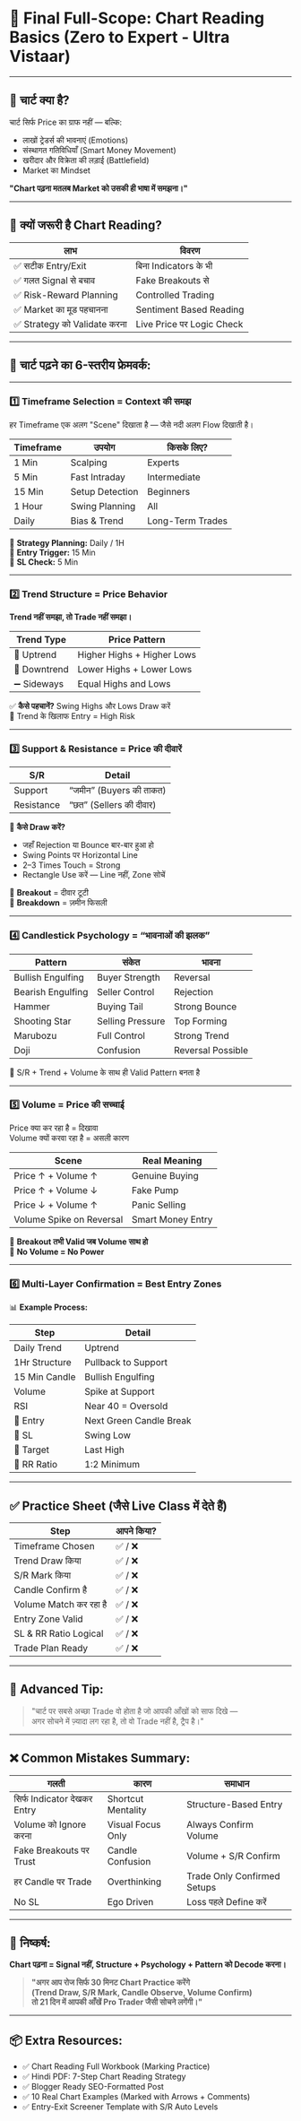 # 📌 Final Full-Scope: Chart Reading Basics (Zero to Expert - Ultra Vistaar)

---

## 🧭 चार्ट क्या है?

चार्ट सिर्फ Price का ग्राफ नहीं — बल्कि:

- लाखों ट्रेडर्स की भावनाएं (Emotions)  
- संस्थागत गतिविधियाँ (Smart Money Movement)  
- खरीदार और विक्रेता की लड़ाई (Battlefield)  
- Market का Mindset  

**"Chart पढ़ना मतलब Market को उसकी ही भाषा में समझना।"**

---

## 🔶 क्यों जरूरी है Chart Reading?

| लाभ | विवरण |
|------|--------|
| ✅ सटीक Entry/Exit | बिना Indicators के भी |
| ✅ गलत Signal से बचाव | Fake Breakouts से |
| ✅ Risk-Reward Planning | Controlled Trading |
| ✅ Market का मूड पहचानना | Sentiment Based Reading |
| ✅ Strategy को Validate करना | Live Price पर Logic Check |

---

## 🔷 चार्ट पढ़ने का 6-स्तरीय फ्रेमवर्क:

---

### 1️⃣ Timeframe Selection = Context की समझ

हर Timeframe एक अलग "Scene" दिखाता है — जैसे नदी अलग Flow दिखाती है।

| Timeframe | उपयोग | किसके लिए? |
|-----------|-------|-------------|
| 1 Min     | Scalping | Experts |
| 5 Min     | Fast Intraday | Intermediate |
| 15 Min    | Setup Detection | Beginners |
| 1 Hour    | Swing Planning | All |
| Daily     | Bias & Trend | Long-Term Trades |

📌 **Strategy Planning:** Daily / 1H  
📌 **Entry Trigger:** 15 Min  
📌 **SL Check:** 5 Min  

---

### 2️⃣ Trend Structure = Price Behavior

**Trend नहीं समझा, तो Trade नहीं समझा।**

| Trend Type | Price Pattern |
|------------|---------------|
| 🔼 Uptrend  | Higher Highs + Higher Lows |
| 🔽 Downtrend| Lower Highs + Lower Lows |
| ➖ Sideways | Equal Highs and Lows |

✅ **कैसे पहचानें?** Swing Highs और Lows Draw करें  
📌 Trend के खिलाफ Entry = High Risk  

---

### 3️⃣ Support & Resistance = Price की दीवारें

| S/R | Detail |
|-----|--------|
| Support | “जमीन” (Buyers की ताकत) |
| Resistance | “छत” (Sellers की दीवार) |

🎯 **कैसे Draw करें?**

- जहाँ Rejection या Bounce बार-बार हुआ हो  
- Swing Points पर Horizontal Line  
- 2–3 Times Touch = Strong  
- Rectangle Use करें — Line नहीं, Zone सोचें  

📌 **Breakout** = दीवार टूटी  
📌 **Breakdown** = ज़मीन फिसली  

---

### 4️⃣ Candlestick Psychology = “भावनाओं की झलक”

| Pattern | संकेत | भावना |
|---------|--------|---------|
| Bullish Engulfing | Buyer Strength | Reversal |
| Bearish Engulfing | Seller Control | Rejection |
| Hammer | Buying Tail | Strong Bounce |
| Shooting Star | Selling Pressure | Top Forming |
| Marubozu | Full Control | Strong Trend |
| Doji | Confusion | Reversal Possible |

📌 S/R + Trend + Volume के साथ ही Valid Pattern बनता है

---

### 5️⃣ Volume = Price की सच्चाई

Price क्या कर रहा है = दिखावा  
Volume क्यों करवा रहा है = असली कारण

| Scene | Real Meaning |
|-------|--------------|
| Price ↑ + Volume ↑ | Genuine Buying |
| Price ↑ + Volume ↓ | Fake Pump |
| Price ↓ + Volume ↑ | Panic Selling |
| Volume Spike on Reversal | Smart Money Entry |

📌 **Breakout तभी Valid जब Volume साथ हो**  
📌 **No Volume = No Power**  

---

### 6️⃣ Multi-Layer Confirmation = Best Entry Zones

📊 **Example Process:**

| Step | Detail |
|------|--------|
| Daily Trend | Uptrend |
| 1Hr Structure | Pullback to Support |
| 15 Min Candle | Bullish Engulfing |
| Volume | Spike at Support |
| RSI | Near 40 = Oversold |
| 🎯 Entry | Next Green Candle Break |
| 🎯 SL | Swing Low |
| 🎯 Target | Last High |
| 🎯 RR Ratio | 1:2 Minimum |

---

## ✅ Practice Sheet (जैसे Live Class में देते हैं)

| Step | आपने किया? |
|------|-------------|
| Timeframe Chosen | ✅ / ❌ |
| Trend Draw किया | ✅ / ❌ |
| S/R Mark किया | ✅ / ❌ |
| Candle Confirm है | ✅ / ❌ |
| Volume Match कर रहा है | ✅ / ❌ |
| Entry Zone Valid | ✅ / ❌ |
| SL & RR Ratio Logical | ✅ / ❌ |
| Trade Plan Ready | ✅ / ❌ |

---

## 🧠 Advanced Tip:

> "चार्ट पर सबसे अच्छा Trade वो होता है जो आपकी आँखों को साफ दिखे —  
> अगर सोचने में ज़्यादा लग रहा है, तो वो Trade नहीं है, ट्रैप है।"

---

## ❌ Common Mistakes Summary:

| गलती | कारण | समाधान |
|------|-------|---------|
| सिर्फ Indicator देखकर Entry | Shortcut Mentality | Structure-Based Entry |
| Volume को Ignore करना | Visual Focus Only | Always Confirm Volume |
| Fake Breakouts पर Trust | Candle Confusion | Volume + S/R Confirm |
| हर Candle पर Trade | Overthinking | Trade Only Confirmed Setups |
| No SL | Ego Driven | Loss पहले Define करें |

---

## 📘 निष्कर्ष:

**Chart पढ़ना = Signal नहीं, Structure + Psychology + Pattern को Decode करना।**

> **"अगर आप रोज सिर्फ 30 मिनट Chart Practice करेंगे  
> (Trend Draw, S/R Mark, Candle Observe, Volume Confirm)  
> तो 21 दिन में आपकी आँखें Pro Trader जैसी सोचने लगेंगी।"**

---

## 📦 Extra Resources:

- ✅ Chart Reading Full Workbook (Marking Practice)  
- ✅ Hindi PDF: 7-Step Chart Reading Strategy  
- ✅ Blogger Ready SEO-Formatted Post  
- ✅ 10 Real Chart Examples (Marked with Arrows + Comments)  
- ✅ Entry-Exit Screener Template with S/R Auto Levels  
